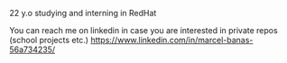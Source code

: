 22 y.o studying and interning in RedHat

You can reach me on linkedin in case you are interested in private repos (school projects etc.)
https://www.linkedin.com/in/marcel-banas-56a734235/
<!---
MarcelBanas/MarcelBanas is a ✨ special ✨ repository because its `README.md` (this file) appears on your GitHub profile.
You can click the Preview link to take a look at your changes.
--->
